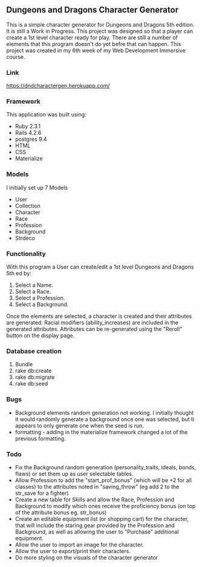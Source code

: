 ## Dungeons and Dragons Character Generator

This is a simple character generator for Dungeons and Dragons 5th edition.
It is still a Work in Progress.
This project was designed so that a player can create a 1st level character ready for play. There are still a number of elements that this program doesn't do yet befre that can happen.
This project was created in my 6th week of my Web Development Immersive course.

### Link

https://dndcharactergen.herokuapp.com/

### Framework

This application was built using:

* Ruby 2.3.1
* Rails 4.2.6
* postgres 9.4
* HTML
* CSS
* Materialize

### Models

I initially set up 7 Models

* User
* Collection
* Character
* Race
* Profession
* Background
* Strdeco

### Functionality

With this program a User can create/edit a 1st level Dungeons and Dragons 5th ed by:

1. Select a Name.
2. Select a Race.
3. Select a Profession.
4. Select a Background.

Once the elements are selected, a character is created and their attributes are generated. Racial modifiers (ability_increases) are included in the generated attributes. Attributes can be re-generated using the "Reroll" button on the display page.

### Database creation

1. Bundle
2. rake db:create
3. rake db:migrate
4. rake db:seed

### Bugs

* Background elements random generation not working. I initially thought it would randomly generate a background once one was selected, but ti appears to only generate one when the seed is run.
* formatting - adding in the materialize framework changed a lot of the previous formatting.

### Todo

* Fix the Background random generation (personality_traits, ideals, bonds, flaws) or set them up as user selectable tables.
* Allow Profession to add the "start_prof_bonus" (which will be +2 for all classes) to the attributes noted in "saving_throw" (eg add 2 to the str_save for a fighter)
* Create a new table for Skills and allow the Race, Profession and Background to modify which ones receive the proficiency bonus (on top of the attribute bonus eg. str_bonus)
* Create an editable equipment list (or shopping cart) for the character, that will include the staring gear provided by the Profession and Background, as well as allowing the user to "Purchase" additional equipment.
* Allow the user to import an image for the character.
* Allow the user to export/print their characters.
* Do more styling on the visuals of the character generator
